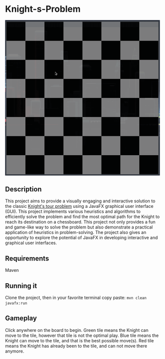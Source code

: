 # Knight-s-Problem
![](https://github.com/ogi28/Knight-s-Problem/blob/main/Screenshots/Gameplay.gif)

## Description
This project aims to provide a visually engaging and interactive solution to the classic [Knight's tour problem](https://en.wikipedia.org/wiki/Knight%27s_tour) using a JavaFX graphical user interface (GUI). This project implements various heuristics and algorithms to efficiently solve the problem and find the most optimal path for the Knight to reach its destination on a chessboard. This project not only provides a fun and game-like way to solve the problem but also demonstrate a practical application of heuristics in problem-solving. The project also gives an opportunity to explore the potential of JavaFX in developing interactive and graphical user interfaces.

## Requirements
Maven

## Running it
Clone the project, then in your favorite terminal copy paste:
```mvn clean javafx:run```

## Gameplay
Click anywhere on the board to begin.
Green tile means the Knight can move to the tile, however that tile is not the optimal play.
Blue tile means the Knight can move to the tile, and that is the best possible move(s).
Red tile means the Knight has already been to the tile, and can not move there anymore.

